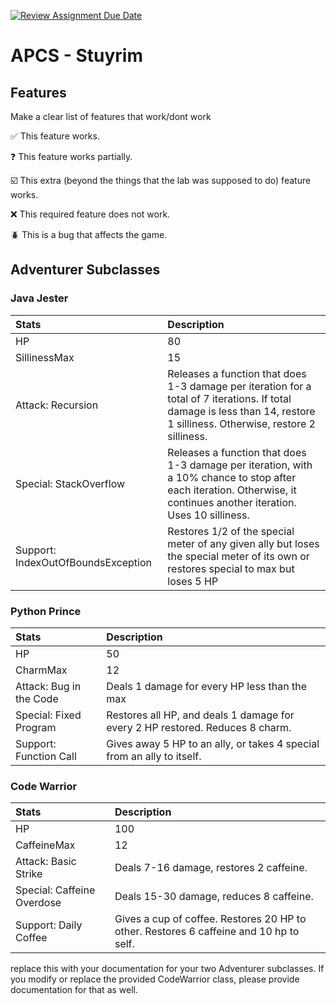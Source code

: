[![Review Assignment Due Date](https://classroom.github.com/assets/deadline-readme-button-22041afd0340ce965d47ae6ef1cefeee28c7c493a6346c4f15d667ab976d596c.svg)](https://classroom.github.com/a/KprAwj1n)
# APCS - Stuyrim

## Features

Make a clear list of features that work/dont work

:white_check_mark: This feature works.

:question: This feature works partially.

:ballot_box_with_check: This extra (beyond the things that the lab was supposed to do) feature works.

:x: This required feature does not work.

:beetle: This is a bug that affects the game.


## Adventurer Subclasses
### Java Jester
| Stats | Description |
|:------|:------------|
| HP | 80 |
| SillinessMax | 15 |
| Attack: Recursion | Releases a function that does 1-3 damage per iteration for a total of 7 iterations. If total damage is less than 14, restore 1 silliness. Otherwise, restore 2 silliness.|
| Special: StackOverflow | Releases a function that does 1-3 damage per iteration, with a 10% chance to stop after each iteration. Otherwise, it continues another iteration. Uses 10 silliness. |
| Support: IndexOutOfBoundsException| Restores 1/2 of the special meter of any given ally but loses the special meter of its own or restores special to max but loses 5 HP |

### Python Prince
| Stats | Description |
|:------|:------------|
| HP | 50 |
| CharmMax | 12 |
| Attack: Bug in the Code | Deals 1 damage for every HP less than the max |
| Special: Fixed Program | Restores all HP, and deals 1 damage for every 2 HP restored. Reduces 8 charm. |
| Support: Function Call | Gives away 5 HP to an ally, or takes 4 special from an ally to itself. |

### Code Warrior
| Stats | Description |
|:------|:------------|
| HP | 100 |
| CaffeineMax | 12 |
| Attack: Basic Strike | Deals 7-16 damage, restores 2 caffeine. |
| Special: Caffeine Overdose | Deals 15-30 damage, reduces 8 caffeine. |
| Support: Daily Coffee | Gives a cup of coffee. Restores 20 HP to other. Restores 6 caffeine and 10 hp to self. |


replace this with your documentation for your two Adventurer subclasses. If you modify or replace the provided CodeWarrior class, please provide documentation for that as well.

